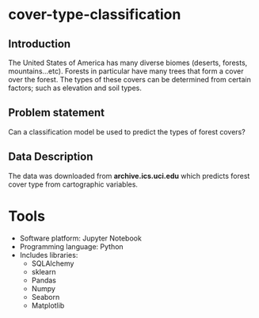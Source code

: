 # cover-type-classification
## Introduction
The United States of America has many diverse biomes (deserts, forests, mountains...etc).
Forests in particular have many trees that form a cover over the forest.
The types of these covers can be determined from certain factors; such as elevation and soil types.

## Problem statement
Can a classification model be used to predict the types of forest covers?

## Data Description
The data was downloaded from **archive.ics.uci.edu** which predicts forest cover type from cartographic variables.

# Tools
- Software platform: Jupyter Notebook
- Programming language: Python
- Includes libraries:
  - SQLAlchemy
  - sklearn
  - Pandas
  - Numpy
  - Seaborn
  - Matplotlib
